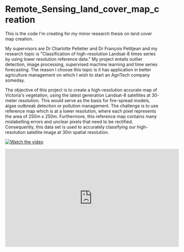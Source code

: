 # Remote_Sensing_land_cover_map_creation

This is the code I'm creating for my minor research thesis on land cover map creation.

My supervisors are Dr Charlotte Pelletier and Dr François Petitjean and my research topic is "Classification of high-resolution Landsat-8 times series by using lower resolution reference data." My project entails outlier detection, image processing, supervised machine learning and time series forecasting. The reason I choose this topic is it has application in better agriculture management on which I wish to start an AgriTech company someday.

The objective of this project is to create a high-resolution accurate map of Victoria's vegetation, using the latest generation Landsat-8 satellites at 30-meter resolution. This would serve as the basis for fire-spread models, algae outbreak detection or pollution management. The challenge is to use reference map which is at a lower resolution, where each pixel represents the area of 250m x 250m. Furthermore, this reference map contains many mislabelling errors and unclear pixels that need to be rectified. Consequently, this data set is used to accurately classifying our high-resolution satellite image at 30m spatial resolution. 


[![Watch the video](https://raw.github.com/GabLeRoux/WebMole/master/ressources/WebMole_Youtube_Video.png)](http://youtu.be/vt5fpE0bzSY)

<iframe width="560" height="315" src="https://www.youtube.com/embed/4TqdV9aESeI" frameborder="0" allow="autoplay; encrypted-media" allowfullscreen></iframe>
